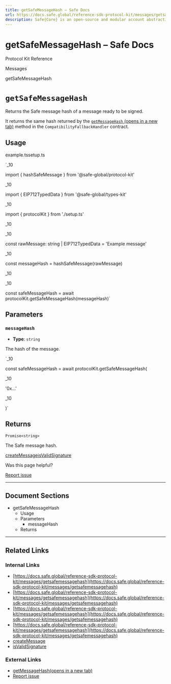 ```yaml
---
title: getSafeMessageHash – Safe Docs
url: https://docs.safe.global/reference-sdk-protocol-kit/messages/getsafemessagehash
description: Safe{Core} is an open-source and modular account abstraction stack. Learn about its features and how to use it.
---
```


# getSafeMessageHash – Safe Docs

Protocol Kit Reference

Messages

getSafeMessageHash

# `getSafeMessageHash`

Returns the Safe message hash of a message ready to be signed.

It returns the same hash returned by the [`getMessageHash` (opens in a new tab)](https://github.com/safe-global/safe-smart-account/blob/main/contracts/handler/CompatibilityFallbackHandler.sol#L26) method in the `CompatibilityFallbackHandler` contract.

## Usage



example.tssetup.ts

`_10

import { hashSafeMessage } from '@safe-global/protocol-kit'

_10

import { EIP712TypedData } from '@safe-global/types-kit'

_10

import { protocolKit } from './setup.ts'

_10

_10

const rawMessage: string | EIP712TypedData = 'Example message'

_10

const messageHash = hashSafeMessage(rawMessage)

_10

_10

const safeMessageHash = await protocolKit.getSafeMessageHash(messageHash)`

## Parameters

### `messageHash`

- **Type**: `string`

The hash of the message.

`_10

const safeMessageHash = await protocolKit.getSafeMessageHash(

_10

'0x...'

_10

)`

## Returns

`Promise<string>`

The Safe message hash.

[createMessage](/reference-sdk-protocol-kit/messages/createmessage "createMessage")[isValidSignature](/reference-sdk-protocol-kit/messages/isvalidsignature "isValidSignature")

Was this page helpful?

[Report issue](https://github.com/safe-global/safe-docs/issues/new?assignees=&labels=nextra-feedback&projects=&template=nextra-feedback.yml&title=%5BFeedback%5D+)

---

## Document Sections

- getSafeMessageHash
  - Usage
  - Parameters
    - messageHash
  - Returns

---

## Related Links

### Internal Links

- [https://docs.safe.global/reference-sdk-protocol-kit/messages/getsafemessagehash](https://docs.safe.global/reference-sdk-protocol-kit/messages/getsafemessagehash)
- [https://docs.safe.global/reference-sdk-protocol-kit/messages/getsafemessagehash](https://docs.safe.global/reference-sdk-protocol-kit/messages/getsafemessagehash)
- [https://docs.safe.global/reference-sdk-protocol-kit/messages/getsafemessagehash](https://docs.safe.global/reference-sdk-protocol-kit/messages/getsafemessagehash)
- [https://docs.safe.global/reference-sdk-protocol-kit/messages/getsafemessagehash](https://docs.safe.global/reference-sdk-protocol-kit/messages/getsafemessagehash)
- [createMessage](https://docs.safe.global/reference-sdk-protocol-kit/messages/createmessage)
- [isValidSignature](https://docs.safe.global/reference-sdk-protocol-kit/messages/isvalidsignature)

### External Links

- [getMessageHash(opens in a new tab)](https://github.com/safe-global/safe-smart-account/blob/main/contracts/handler/CompatibilityFallbackHandler.sol)
- [Report issue](https://github.com/safe-global/safe-docs/issues/new?assignees=&labels=nextra-feedback&projects=&template=nextra-feedback.yml&title=%5BFeedback%5D+)
